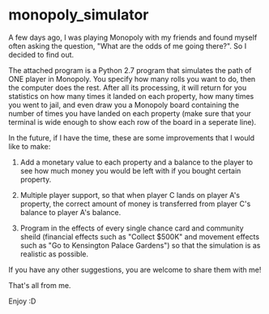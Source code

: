 # monopoly_simulator

A few days ago, I was playing Monopoly with my friends and found myself often asking
the question, "What are the odds of me going there?". So I decided to find out.

The attached program is a Python 2.7 program that simulates the path of ONE player
in Monopoly. You specify how many rolls you want to do, then the computer does the rest.
After all its processing, it will return for you statistics on how many times it landed
on each property, how many times you went to jail, and even draw you a Monopoly board
containing the number of times you have landed on each property (make sure that your
terminal is wide enough to show each row of the board in a seperate line).

In the future, if I have the time, these are some improvements that I would like to make:

1. Add a monetary value to each property and a balance to the player to see how much money
you would be left with if you bought certain property.

2. Multiple player support, so that when player C lands on player A's property, the correct
amount of money is transferred from player C's balance to player A's balance.

3. Program in the effects of every single chance card and community sheild (financial effects
such as "Collect $500K" and movement effects such as "Go to Kensington Palace Gardens") so
that the simulation is as realistic as possible.

If you have any other suggestions, you are welcome to share them with me!

That's all from me.

Enjoy :D
